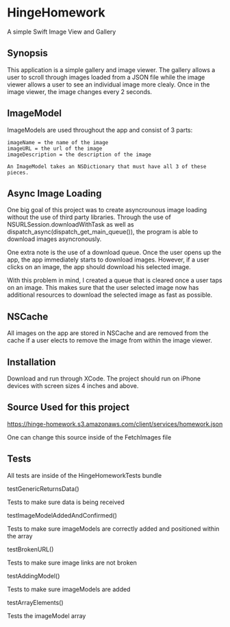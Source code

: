 # HingeHomework
A simple Swift Image View and Gallery

## Synopsis

This application is a simple gallery and image viewer. The gallery allows a user to scroll through images loaded from a JSON file while the image viewer allows a user to see an individual image more clealy. Once in the image viewer, the image changes every 2 seconds.

## ImageModel

ImageModels are used throughout the app and consist of 3 parts:

	imageName = the name of the image
	imageURL = the url of the image
	imageDescription = the description of the image

	An ImageModel takes an NSDictionary that must have all 3 of these pieces.

## Async Image Loading

One big goal of this project was to create asyncrounous image loading without the use of third party libraries. Through the use of NSURLSession.downloadWithTask as well as dispatch_async(dispatch_get_main_queue()), the program is able to download images asyncronously. 

One extra note is the use of a download queue. Once the user opens up the app, the app immediately starts to download images. However, if a user clicks on an image, the app should download his selected image. 

With this problem in mind, I created a queue that is cleared once a user taps on an image. This makes sure that the user selected image now has additional resources to download the selected image as fast as possible.

## NSCache

All images on the app are stored in NSCache and are removed from the cache if a user elects to remove the image from within the image viewer.

## Installation

Download and run through XCode. The project should run on iPhone devices with screen sizes 4 inches and above.

## Source Used for this project

https://hinge-homework.s3.amazonaws.com/client/services/homework.json

One can change this source inside of the FetchImages file

## Tests

All tests are inside of the HingeHomeworkTests bundle

testGenericReturnsData()

Tests to make sure data is being received

testImageModelAddedAndConfirmed()

Tests to make sure imageModels are correctly added and positioned within the array

testBrokenURL()

Tests to make sure image links are not broken

testAddingModel()

Tests to make sure imageModels are added

testArrayElements()

Tests the imageModel array

